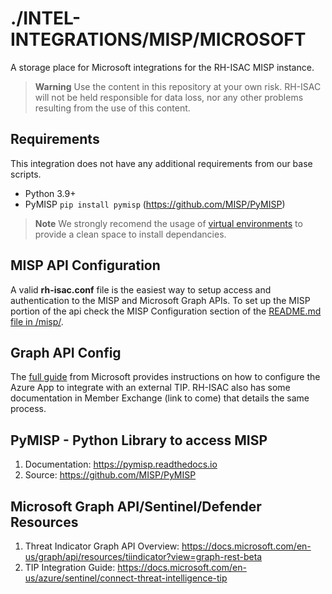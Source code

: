 # ./INTEL-INTEGRATIONS/MISP/MICROSOFT
A storage place for Microsoft integrations for the RH-ISAC MISP instance.

> **Warning**
> Use the content in this repository at your own risk. RH-ISAC will not be held responsible for data loss, nor any other problems resulting from the use of this content.

## Requirements
This integration does not have any additional requirements from our base scripts.
- Python 3.9+
- PyMISP `pip install pymisp` (https://github.com/MISP/PyMISP)

> **Note**
> We strongly recomend the usage of [virtual environments](https://docs.python.org/3/library/venv.html) to provide a clean space to install dependancies.

## MISP API Configuration
A valid **rh-isac.conf** file is the easiest way to setup access and authentication to the MISP and Microsoft Graph APIs. To set up the MISP portion of the api check the MISP Configuration section of the [README.md file in /misp/](../../README.md).


## Graph API Config
The [full guide](https://docs.microsoft.com/en-us/azure/sentinel/connect-threat-intelligence-tip) from Microsoft provides instructions on how to configure the Azure App to integrate with an external TIP. RH-ISAC also has some documentation in Member Exchange (link to come) that details the same process.


## PyMISP - Python Library to access MISP
1. Documentation: https://pymisp.readthedocs.io
2. Source: https://github.com/MISP/PyMISP

## Microsoft Graph API/Sentinel/Defender Resources
1. Threat Indicator Graph API Overview: https://docs.microsoft.com/en-us/graph/api/resources/tiindicator?view=graph-rest-beta
2. TIP Integration Guide: https://docs.microsoft.com/en-us/azure/sentinel/connect-threat-intelligence-tip

